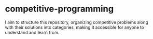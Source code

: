 # competitive-programming
I aim to structure this repository, organizing competitive problems along with their solutions into categories, making it accessible for anyone to understand and learn from.
